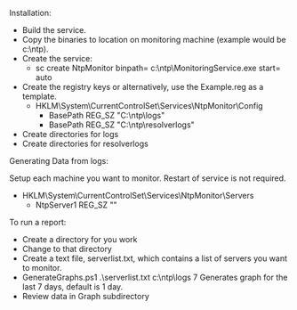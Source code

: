 Installation:

* Build the service.
* Copy the binaries to location on monitoring machine (example would be c:\ntp).
* Create the service:
	* sc create NtpMonitor binpath= c:\ntp\MonitoringService.exe start= auto
* Create the registry keys or alternatively, use the Example.reg as a template.
	* HKLM\System\CurrentControlSet\Services\NtpMonitor\Config
	 	* BasePath REG_SZ "C:\ntp\logs"
	 	* BasePath REG_SZ "C:\ntp\resolverlogs"
* Create directories for logs
* Create directories for resolverlogs

Generating Data from logs:

Setup each machine you want to monitor.  Restart of service is not required.

* HKLM\System\CurrentControlSet\Services\NtpMonitor\Servers
	* NtpServer1 REG_SZ ""

To run a report:
* Create a directory for you work 
* Change to that directory
* Create a text file, serverlist.txt, which contains a list of servers you want to monitor.
* GenerateGraphs.ps1 .\serverlist.txt c:\ntp\logs 7
	Generates graph for the last 7 days, default is 1 day.
* Review data in Graph subdirectory
